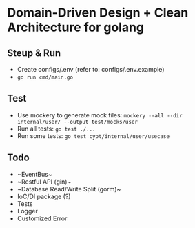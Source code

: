 # Domain-Driven Design + Clean Architecture for golang

## Steup & Run
* Create configs/.env (refer to: configs/.env.example)
* `go run cmd/main.go`

## Test
* Use mockery to generate mock files: `mockery --all --dir internal/user/ --output test/mocks/user`
* Run all tests: `go test ./...`
* Run some tests: `go test cypt/internal/user/usecase`

## Todo
* ~EventBus~
* ~Restful API (gin)~
* ~Database Read/Write Split (gorm)~
* IoC/DI package (?)
* Tests
* Logger
* Customized Error
